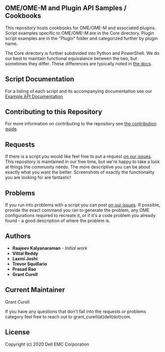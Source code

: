 ## OME/OME-M and Plugin API Samples / Cookbooks

This repository hosts cookbooks for OME/OME-M and associated plugins. Script examples specific to OME/OME-M are in the Core directory. Plugin script examples are in the "Plugin" folder and categorized further by plugin name.

The Core directory is further subdivided into Python and PowerShell. We do our best to maintain functional equivalance between the two, but sometimes they differ. These differences are typically noted in [the docs](docs/API.md).

## Script Documentation

For a listing of each script and its accompanying documentation see our [Example API Documentation](docs/API.md)

## Contributing to this Repository

For more information on contributing to the repository see [the contribution guide](docs/CONTRIBUTING.md).

## Requests

If there is a script you would like feel free to put a request [on our issues](https://github.com/dell/OpenManage-Enterprise/issues). This repository is maintained in our free time, but we're happy to take a look at things the community needs. The more descriptive you can be about exactly what you want the better. Screenshots of exactly the functionality you are looking for are fantastic!

## Problems

If you run into problems with a script you can post [on our issues](https://github.com/dell/OpenManage-Enterprise/issues). If possible, provide the exact command you ran to generate the problem, any OME configurations required to recreate it, or if it's a code problem you already found - a good description of where the problem is.

## Authors

* **Raajeev Kalyanaraman** - *Initial work*
* **Vittal Reddy**
* **Laxmi Joshi** 
* **Trevor Squillario**
* **Prasad Rao**
* **Grant Curell**

## Current Maintainer

Grant Curell

If you have any questions that don't fall into the requests or problems category feel free to reach out to grant_curell(at)dell(dot)com.

## License

Copyright (c) 2020 Dell EMC Corporation
